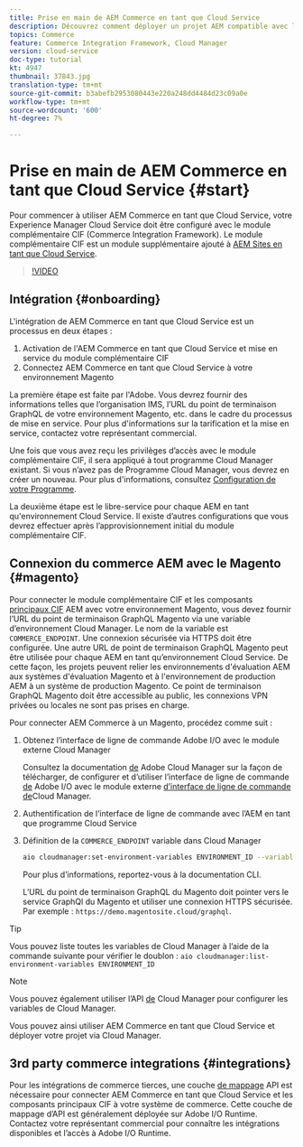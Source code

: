 ```yaml
---
title: Prise en main de AEM Commerce en tant que Cloud Service
description: Découvrez comment déployer un projet AEM compatible avec le commerce sur un AEM en cours d’exécution en tant qu’environnement de service Cloud. Utilisez les fonctionnalités d’Adobe Cloud Manager et un pipeline CI/CD pour construire la vitrine de référence Venia sur un environnement en cours d’exécution.
topics: Commerce
feature: Commerce Integration Framework, Cloud Manager
version: cloud-service
doc-type: tutorial
kt: 4947
thumbnail: 37843.jpg
translation-type: tm+mt
source-git-commit: b3abefb2953080443e220a248dd4484d23c09a0e
workflow-type: tm+mt
source-wordcount: '600'
ht-degree: 7%

---
```



# Prise en main de AEM Commerce en tant que Cloud Service {#start}

Pour commencer à utiliser AEM Commerce en tant que Cloud Service, votre Experience Manager Cloud Service doit être configuré avec le module complémentaire CIF (Commerce Integration Framework). Le module complémentaire CIF est un module supplémentaire ajouté à [AEM Sites en tant que Cloud Service](https://docs.adobe.com/content/help/fr/experience-manager-cloud-service/sites/home.html).

>[!VIDEO](https://video.tv.adobe.com/v/37843?quality=12&learn=on)

## Intégration {#onboarding}

L&#39;intégration de AEM Commerce en tant que Cloud Service est un processus en deux étapes :

1. Activation de l&#39;AEM Commerce en tant que Cloud Service et mise en service du module complémentaire CIF
2. Connectez AEM Commerce en tant que Cloud Service à votre environnement Magento

La première étape est faite par l&#39;Adobe. Vous devrez fournir des informations telles que l’organisation IMS, l’URL du point de terminaison GraphQL de votre environnement Magento, etc. dans le cadre du processus de mise en service. Pour plus d&#39;informations sur la tarification et la mise en service, contactez votre représentant commercial.

Une fois que vous avez reçu les privilèges d’accès avec le module complémentaire CIF, il sera appliqué à tout programme Cloud Manager existant. Si vous n’avez pas de Programme Cloud Manager, vous devrez en créer un nouveau. Pour plus d&#39;informations, consultez [Configuration de votre Programme](https://docs.adobe.com/content/help/en/experience-manager-cloud-manager/using/getting-started/setting-up-program.html).

La deuxième étape est le libre-service pour chaque AEM en tant qu&#39;environnement Cloud Service. Il existe d’autres configurations que vous devrez effectuer après l’approvisionnement initial du module complémentaire CIF.

## Connexion du commerce AEM avec le Magento {#magento}

Pour connecter le module complémentaire CIF et les composants [principaux CIF](https://github.com/adobe/aem-core-cif-components) AEM avec votre environnement Magento, vous devez fournir l’URL du point de terminaison GraphQL Magento via une variable d’environnement Cloud Manager. Le nom de la variable est `COMMERCE_ENDPOINT`. Une connexion sécurisée via HTTPS doit être configurée.
Une autre URL de point de terminaison GraphQL Magento peut être utilisée pour chaque AEM en tant qu’environnement Cloud Service. De cette façon, les projets peuvent relier les environnements d&#39;évaluation AEM aux systèmes d&#39;évaluation Magento et à l&#39;environnement de production AEM à un système de production Magento. Ce point de terminaison GraphQL Magento doit être accessible au public, les connexions VPN privées ou locales ne sont pas prises en charge.

Pour connecter AEM Commerce à un Magento, procédez comme suit :

1. Obtenez l’interface de ligne de commande Adobe I/O avec le module externe Cloud Manager

   Consultez la documentation [de](https://docs.adobe.com/content/help/fr/experience-manager-cloud-manager/using/introduction-to-cloud-manager.html) Adobe Cloud Manager sur la façon de télécharger, de configurer et d’utiliser l’interface de ligne de commande [de](https://github.com/adobe/aio-cli) Adobe I/O avec le module externe [d’interface de ligne de commande de](https://github.com/adobe/aio-cli-plugin-cloudmanager)Cloud Manager.

2. Authentification de l’interface de ligne de commande avec l’AEM en tant que programme Cloud Service

3. Définition de la `COMMERCE_ENDPOINT` variable dans Cloud Manager

   ```bash
   aio cloudmanager:set-environment-variables ENVIRONMENT_ID --variable COMMERCE_ENDPOINT "<Magento GraphQL endpoint URL>"
   ```

   Pour plus d’informations, reportez-vous à la documentation [](https://github.com/adobe/aio-cli-plugin-cloudmanager#aio-cloudmanagerset-environment-variables-environmentid) CLI.

   L’URL du point de terminaison GraphQL du Magento doit pointer vers le service GraphQl du Magento et utiliser une connexion HTTPS sécurisée. Par exemple : `https://demo.magentosite.cloud/graphql`.

>[!TIP]
>
>Vous pouvez liste toutes les variables de Cloud Manager à l’aide de la commande suivante pour vérifier le doublon : `aio cloudmanager:list-environment-variables ENVIRONMENT_ID`

>[!NOTE]
>
>Vous pouvez également utiliser l’API [de](https://www.adobe.io/apis/experiencecloud/cloud-manager/docs.html) Cloud Manager pour configurer les variables de Cloud Manager.

Vous pouvez ainsi utiliser AEM Commerce en tant que Cloud Service et déployer votre projet via Cloud Manager.

## 3rd party commerce integrations {#integrations}

Pour les intégrations de commerce tierces, une couche [de mappage](architecture/third-party.md) API est nécessaire pour connecter AEM Commerce en tant que Cloud Service et les composants principaux CIF à votre système de commerce. Cette couche de mappage d’API est généralement déployée sur Adobe I/O Runtime. Contactez votre représentant commercial pour connaître les intégrations disponibles et l’accès à Adobe I/O Runtime.
